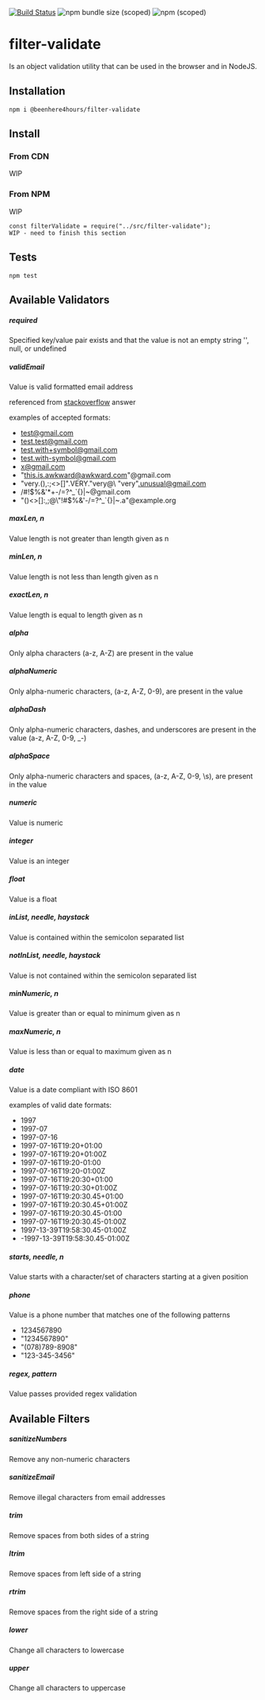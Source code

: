 [![Build Status](https://travis-ci.org/beenhere4hours/filter-validate.svg?branch=master)](https://travis-ci.org/beenhere4hours/filter-validate)
![npm bundle size (scoped)](https://img.shields.io/bundlephobia/min/@beenhere4hours/filter-validate)
![npm (scoped)](https://img.shields.io/npm/v/@beenhere4hours/filter-validate)


filter-validate
=====
Is an object validation utility that can be used in the browser and in NodeJS.

## Installation
`npm i @beenhere4hours/filter-validate`

## Install

### From CDN
WIP

### From NPM
WIP
```
const filterValidate = require("../src/filter-validate");
WIP - need to finish this section
```

## Tests

  `npm test`
  
## Available Validators
##### required
Specified key/value pair exists and that the value is not an empty string '', null, or undefined

##### validEmail
Value is valid formatted email address

referenced from [stackoverflow](https://stackoverflow.com/a/14075810/1439955) answer

examples of accepted formats:
* test@gmail.com
* test.test@gmail.com
* test.with+symbol@gmail.com
* test.with-symbol@gmail.com
* x@gmail.com
* "this.is.awkward@awkward.com"@gmail.com
* "very.(),:;<>[]\".VERY.\"very@\ \"very\".unusual@gmail.com
* /#!$%&'*+-/=?^_`{}|~@gmail.com
* "()<>[]:,;@\\"!#$%&'-/=?^_`{}|~.a"@example.org

##### maxLen, n
Value length is not greater than length given as n

##### minLen, n
Value length is not less than length given as n

##### exactLen, n
Value length is equal to length given as n

##### alpha
Only alpha characters (a-z, A-Z) are present in the value

##### alphaNumeric
Only alpha-numeric characters, (a-z, A-Z, 0-9), are present in the value

##### alphaDash
Only alpha-numeric characters, dashes, and underscores are present in the value (a-z, A-Z, 0-9, _-)

##### alphaSpace
Only alpha-numeric characters and spaces, (a-z, A-Z, 0-9, \s), are present in the value

##### numeric
Value is numeric

##### integer
Value is an integer

##### float
Value is a float

##### inList, needle, haystack
Value is contained within the semicolon separated list

##### notInList, needle, haystack
Value is not contained within the semicolon separated list

##### minNumeric, n
Value is greater than or equal to minimum given as n

##### maxNumeric, n
Value is less than or equal to maximum given as n

##### date
Value is a date compliant with ISO 8601

examples of valid date formats:
* 1997
* 1997-07
* 1997-07-16
* 1997-07-16T19:20+01:00
* 1997-07-16T19:20+01:00Z
* 1997-07-16T19:20-01:00
* 1997-07-16T19:20-01:00Z
* 1997-07-16T19:20:30+01:00
* 1997-07-16T19:20:30+01:00Z
* 1997-07-16T19:20:30.45+01:00
* 1997-07-16T19:20:30.45+01:00Z
* 1997-07-16T19:20:30.45-01:00
* 1997-07-16T19:20:30.45-01:00Z
* 1997-13-39T19:58:30.45-01:00Z
* -1997-13-39T19:58:30.45-01:00Z

##### starts, needle, n
Value starts with a character/set of characters starting at a given position

##### phone
Value is a phone number that matches one of the following patterns
* 1234567890
* "1234567890"
* "(078)789-8908"
* "123-345-3456"

##### regex, pattern
Value passes provided regex validation

## Available Filters

##### sanitizeNumbers
Remove any non-numeric characters

##### sanitizeEmail
Remove illegal characters from email addresses

##### trim
Remove spaces from both sides of a string

##### ltrim
Remove spaces from left side of a string

##### rtrim
Remove spaces from the right side of a string

##### lower
Change all characters to lowercase

##### upper
Change all characters to uppercase
